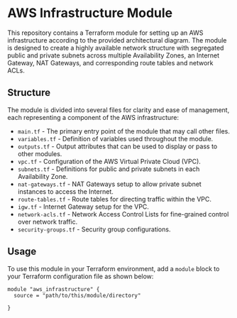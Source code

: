 # AWS Infrastructure Module

This repository contains a Terraform module for setting up an AWS infrastructure according to the provided architectural diagram. The module is designed to create a highly available network structure with segregated public and private subnets across multiple Availability Zones, an Internet Gateway, NAT Gateways, and corresponding route tables and network ACLs.

## Structure

The module is divided into several files for clarity and ease of management, each representing a component of the AWS infrastructure:

- `main.tf` - The primary entry point of the module that may call other files.
- `variables.tf` - Definition of variables used throughout the module.
- `outputs.tf` - Output attributes that can be used to display or pass to other modules.
- `vpc.tf` - Configuration of the AWS Virtual Private Cloud (VPC).
- `subnets.tf` - Definitions for public and private subnets in each Availability Zone.
- `nat-gateways.tf` - NAT Gateways setup to allow private subnet instances to access the Internet.
- `route-tables.tf` - Route tables for directing traffic within the VPC.
- `igw.tf` - Internet Gateway setup for the VPC.
- `network-acls.tf` - Network Access Control Lists for fine-grained control over network traffic.
- `security-groups.tf` - Security group configurations.

## Usage

To use this module in your Terraform environment, add a `module` block to your Terraform configuration file as shown below:

```
module "aws_infrastructure" {
  source = "path/to/this/module/directory"

}
```
